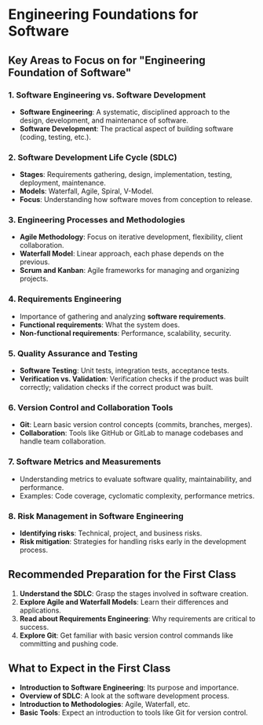 # Engineering Foundations for Software

## Key Areas to Focus on for "Engineering Foundation of Software"

### 1. Software Engineering vs. Software Development

- **Software Engineering**: A systematic, disciplined approach to the design, development, and maintenance of software.
- **Software Development**: The practical aspect of building software (coding, testing, etc.).

### 2. Software Development Life Cycle (SDLC)

- **Stages**: Requirements gathering, design, implementation, testing, deployment, maintenance.
- **Models**: Waterfall, Agile, Spiral, V-Model.
- **Focus**: Understanding how software moves from conception to release.

### 3. Engineering Processes and Methodologies

- **Agile Methodology**: Focus on iterative development, flexibility, client collaboration.
- **Waterfall Model**: Linear approach, each phase depends on the previous.
- **Scrum and Kanban**: Agile frameworks for managing and organizing projects.

### 4. Requirements Engineering

- Importance of gathering and analyzing **software requirements**.
- **Functional requirements**: What the system does.
- **Non-functional requirements**: Performance, scalability, security.

### 5. Quality Assurance and Testing

- **Software Testing**: Unit tests, integration tests, acceptance tests.
- **Verification vs. Validation**: Verification checks if the product was built correctly; validation checks if the correct product was built.

### 6. Version Control and Collaboration Tools

- **Git**: Learn basic version control concepts (commits, branches, merges).
- **Collaboration**: Tools like GitHub or GitLab to manage codebases and handle team collaboration.

### 7. Software Metrics and Measurements

- Understanding metrics to evaluate software quality, maintainability, and performance.
- Examples: Code coverage, cyclomatic complexity, performance metrics.

### 8. Risk Management in Software Engineering

- **Identifying risks**: Technical, project, and business risks.
- **Risk mitigation**: Strategies for handling risks early in the development process.

## Recommended Preparation for the First Class

1. **Understand the SDLC**: Grasp the stages involved in software creation.
2. **Explore Agile and Waterfall Models**: Learn their differences and applications.
3. **Read about Requirements Engineering**: Why requirements are critical to success.
4. **Explore Git**: Get familiar with basic version control commands like committing and pushing code.

## What to Expect in the First Class

- **Introduction to Software Engineering**: Its purpose and importance.
- **Overview of SDLC**: A look at the software development process.
- **Introduction to Methodologies**: Agile, Waterfall, etc.
- **Basic Tools**: Expect an introduction to tools like Git for version control.

